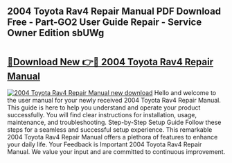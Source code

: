## 2004 Toyota Rav4 Repair Manual PDF Download Free - Part-GO2 User Guide Repair - Service Owner Edition sbUWg

# <h2><a href="http://bc39097.oget.top/?id=2004+Toyota+Rav4+Repair+Manual">🔗Download New 👉🔴 2004 Toyota Rav4 Repair Manual</a></h2>

[![2004 Toyota Rav4 Repair Manual new download](https://i.imgur.com/5g1atiW.png)](http://bc39097.oget.top/?id=2004+Toyota+Rav4+Repair+Manual)
Hello and welcome to the user manual for your newly received 2004 Toyota Rav4 Repair Manual. This guide is here to help you understand and operate your product successfully. You will find clear instructions for installation, usage, maintenance, and troubleshooting. Step-by-Step Setup Guide Follow these steps for a seamless and successful setup experience. This remarkable 2004 Toyota Rav4 Repair Manual offers a plethora of features to enhance your daily life. Your Feedback is Important 2004 Toyota Rav4 Repair Manual. We value your input and are committed to continuous improvement.
